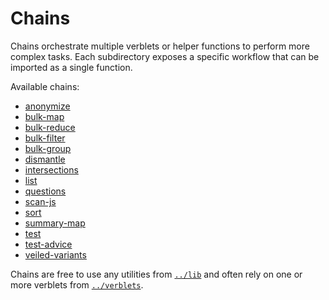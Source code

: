 # Chains

Chains orchestrate multiple verblets or helper functions to perform more complex tasks. Each subdirectory exposes a specific workflow that can be imported as a single function.

Available chains:

- [anonymize](./anonymize)
- [bulk-map](./bulk-map)
- [bulk-reduce](./bulk-reduce)
- [bulk-filter](./bulk-filter)
- [bulk-group](./bulk-group)
- [dismantle](./dismantle)
- [intersections](./intersections)
- [list](./list)
- [questions](./questions)
- [scan-js](./scan-js)
- [sort](./sort)
- [summary-map](./summary-map)
- [test](./test)
- [test-advice](./test-advice)
- [veiled-variants](./veiled-variants)

Chains are free to use any utilities from [`../lib`](../lib/README.md) and often rely on one or more verblets from [`../verblets`](../verblets/README.md).
